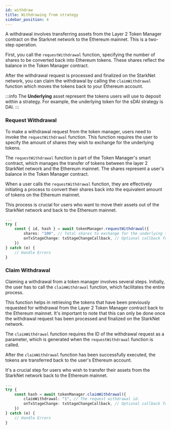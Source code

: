 ```yaml
---
id: withdraw
title: Withdrawing from strategy
sidebar_position: 4
---
```


A withdrawal involves transferring assets from the Layer 2 Token Manager contract on the Starknet network to the Ethereum mainnet. This is a two-step operation. 

First, you call the `requestWithdrawal` function, specifying the number of shares to be converted back into Ethereum tokens. These shares reflect the balance in the Token Manager contract. 

After the withdrawal request is processed and finalized on the StarkNet network, you can claim the withdrawal by calling the `claimWithdrawal` function which moves the tokens back to your Ethereum account.

:::info
The **Underlying** asset represent the tokens users will use to deposit within a strategy. For example, the underlying token for the sDAI strategy is DAI.
:::

### Request Withdrawal

To make a withdrawal request from the token manager, users need to invoke the `requestWithdrawal` function. This function requires the user to specify the amount of shares they wish to exchange for the underlying tokens. 

The `requestWithdrawal` function is part of the Token Manager's smart contract, which manages the transfer of tokens between the layer 2 StarkNet network and the Ethereum mainnet. The shares represent a user's balance in the Token Manager contract. 

When a user calls the `requestWithdrawal` function, they are effectively initiating a process to convert their shares back into the equivalent amount of tokens on the Ethereum mainnet. 

This process is crucial for users who want to move their assets out of the StarkNet network and back to the Ethereum mainnet.

```typescript
...
try {
    const { id, hash } = await tokenManager.requestWithdrawal({
        shares: "100", // Total shares to exchange for the underlying token.
        onTxStageChange: txStageChangeCallback, // Optional callback for getting information about transaction stage.
    })
} catch (e) {
    // Handle Errors
}
```

### Claim Withdrawal

Claiming a withdrawal from a token manager involves several steps. Initially, the user has to call the `claimWithdrawal` function, which facilitates the entire process. 

This function helps in retrieving the tokens that have been previously requested for withdrawal from the Layer 2 Token Manager contract back to the Ethereum mainnet. It's important to note that this can only be done once the withdrawal request has been processed and finalized on the StarkNet network. 

The `claimWithdrawal` function requires the ID of the withdrawal request as a parameter, which is generated when the `requestWithdrawal` function is called. 

After the `claimWithdrawal` function has been successfully executed, the tokens are transferred back to the user's Ethereum account. 

It's a crucial step for users who wish to transfer their assets from the StarkNet network back to the Ethereum mainnet.

```typescript
...
try {
    const hash = await tokenManager.claimWithdrawal({
        claimWithdrawal: "1", // The request withdrawal id.
        onTxStageChange: txStageChangeCallback, // Optional callback for getting information about transaction stage.
    })
} catch (e) {
    // Handle Errors
}
```